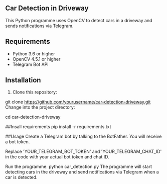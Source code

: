 ## Car Detection in Driveway

This Python programme uses OpenCV to detect cars in a driveway and sends notifications via Telegram.

## Requirements

- Python 3.6 or higher
- OpenCV 4.5.1 or higher
- Telegram Bot API

## Installation
1. Clone this repository:

git clone https://github.com/yourusername/car-detection-driveway.git
Change into the project directory:

cd car-detection-driveway

##Insall requirements
pip install -r requirements.txt

##Usage
Create a Telegram bot by talking to the BotFather. You will receive a bot token.

Replace 'YOUR_TELEGRAM_BOT_TOKEN' and 'YOUR_TELEGRAM_CHAT_ID' in the code with your actual bot token and chat ID.

Run the programme:
python car_detection.py
The programme will start detecting cars in the driveway and send notifications via Telegram when a car is detected.
